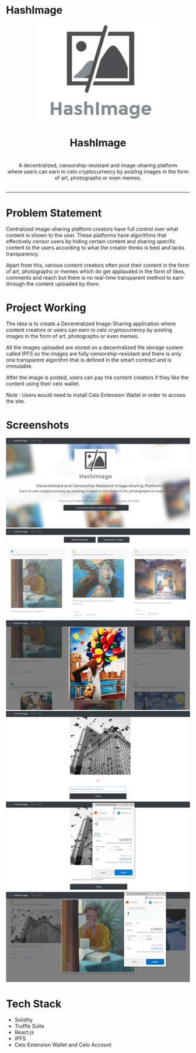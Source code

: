 # HashImage
<!-- ![GitHub Repo stars](https://img.shields.io/github/stars/v2dha/HashImage?color=orange)
![GitHub forks](https://img.shields.io/github/forks/v2dha/HashImage?color=yellow)
![GitHub contributors](https://img.shields.io/github/contributors/v2dha/HashImage)
![GitHub issues](https://img.shields.io/github/issues/v2dha/HashImage?color=brown) 
![GitHub closed issues](https://img.shields.io/github/issues-closed-raw/v2dha/HashImage?color=blue)
![GitHub pull requests](https://img.shields.io/github/issues-pr/v2dha/HashImage?color=orange)
![GitHub closed pull requests](https://img.shields.io/github/issues-pr-closed-raw/v2dha/HashImage)
 -->

<p align="center">
  <img src="/images/logo.png" width="350" alt="logo" />
  <h1 align="center">HashImage</h1>
  <p align="center">
  
  <br/>
 A decentralized, censorship-resistant and image-sharing platform
  <br />
 where users can earn in celo cryptocurrency by posting images in the form of art, photographs or even memes.
  <br />
  <br />
  </p>
</p>
<hr>

# Problem Statement
Centralized image-sharing platform creators have full control over what content is shown to the user. These platforms have algorithms that effectively censor users by hiding certain content and sharing specific content to the users according to what the creator thinks is best and lacks transparency. 

Apart from this, various content creators often post their content in the form of art, photographs or memes which do get applauded in the form of likes, comments and reach but there is no real-time transparent method to earn through the content uploaded by them.

# Project Working
The idea is to create a Decentralized Image-Sharing application where content creators or users can earn in celo cryptocurrency by posting images in the form of art, photographs or even memes. 

All the images uploaded are stored on a decentralized file storage system called IPFS so the images are fully censorship-resistant and there is only one transparent algorithm that is defined in the smart contract and is immutable.

After the image is posted, users can pay the content creators if they like the content using their celo wallet.

Note : Users would need to install Celo Extension Wallet in order to access the site.

# Screenshots
<img src="/images/0.png">
<img src="/images/1.jpg">
<img src="/images/2.jpg">
<img src="/images/3.jpg">
<img src="/images/4.jpg">
<img src="/images/5.jpg">

# Tech Stack
* Solidity
* Truffle Suite
* React.js
* IPFS
* Celo Extension Wallet and Celo Account
